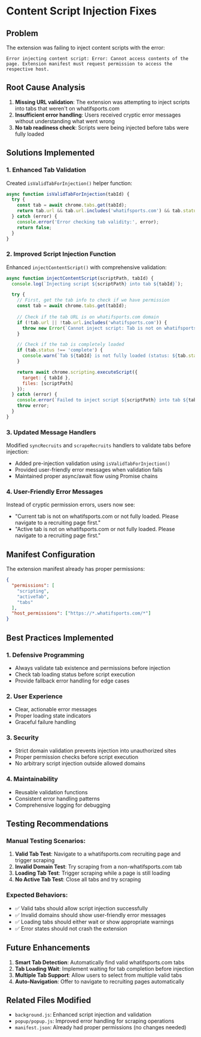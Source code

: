 # Content Script Injection Fixes

## Problem
The extension was failing to inject content scripts with the error:
```
Error injecting content script: Error: Cannot access contents of the page. Extension manifest must request permission to access the respective host.
```

## Root Cause Analysis
1. **Missing URL validation**: The extension was attempting to inject scripts into tabs that weren't on whatifsports.com
2. **Insufficient error handling**: Users received cryptic error messages without understanding what went wrong
3. **No tab readiness check**: Scripts were being injected before tabs were fully loaded

## Solutions Implemented

### 1. Enhanced Tab Validation
Created `isValidTabForInjection()` helper function:
```javascript
async function isValidTabForInjection(tabId) {
  try {
    const tab = await chrome.tabs.get(tabId);
    return tab.url && tab.url.includes('whatifsports.com') && tab.status === 'complete';
  } catch (error) {
    console.error('Error checking tab validity:', error);
    return false;
  }
}
```

### 2. Improved Script Injection Function
Enhanced `injectContentScript()` with comprehensive validation:
```javascript
async function injectContentScript(scriptPath, tabId) {
  console.log(`Injecting script ${scriptPath} into tab ${tabId}`);

  try {
    // First, get the tab info to check if we have permission
    const tab = await chrome.tabs.get(tabId);
    
    // Check if the tab URL is on whatifsports.com domain
    if (!tab.url || !tab.url.includes('whatifsports.com')) {
      throw new Error(`Cannot inject script: Tab is not on whatifsports.com domain. Current URL: ${tab.url}`);
    }

    // Check if the tab is completely loaded
    if (tab.status !== 'complete') {
      console.warn(`Tab ${tabId} is not fully loaded (status: ${tab.status}), attempting injection anyway`);
    }

    return await chrome.scripting.executeScript({
      target: { tabId },
      files: [scriptPath]
    });
  } catch (error) {
    console.error(`Failed to inject script ${scriptPath} into tab ${tabId}:`, error);
    throw error;
  }
}
```

### 3. Updated Message Handlers
Modified `syncRecruits` and `scrapeRecruits` handlers to validate tabs before injection:

- Added pre-injection validation using `isValidTabForInjection()`
- Provided user-friendly error messages when validation fails
- Maintained proper async/await flow using Promise chains

### 4. User-Friendly Error Messages
Instead of cryptic permission errors, users now see:
- "Current tab is not on whatifsports.com or not fully loaded. Please navigate to a recruiting page first."
- "Active tab is not on whatifsports.com or not fully loaded. Please navigate to a recruiting page first."

## Manifest Configuration
The extension manifest already has proper permissions:
```json
{
  "permissions": [
    "scripting",
    "activeTab",
    "tabs"
  ],
  "host_permissions": ["https://*.whatifsports.com/*"]
}
```

## Best Practices Implemented

### 1. **Defensive Programming**
- Always validate tab existence and permissions before injection
- Check tab loading status before script execution
- Provide fallback error handling for edge cases

### 2. **User Experience**
- Clear, actionable error messages
- Proper loading state indicators
- Graceful failure handling

### 3. **Security**
- Strict domain validation prevents injection into unauthorized sites
- Proper permission checks before script execution
- No arbitrary script injection outside allowed domains

### 4. **Maintainability**
- Reusable validation functions
- Consistent error handling patterns
- Comprehensive logging for debugging

## Testing Recommendations

### Manual Testing Scenarios:
1. **Valid Tab Test**: Navigate to a whatifsports.com recruiting page and trigger scraping
2. **Invalid Domain Test**: Try scraping from a non-whatifsports.com tab
3. **Loading Tab Test**: Trigger scraping while a page is still loading
4. **No Active Tab Test**: Close all tabs and try scraping

### Expected Behaviors:
- ✅ Valid tabs should allow script injection successfully
- ✅ Invalid domains should show user-friendly error messages
- ✅ Loading tabs should either wait or show appropriate warnings
- ✅ Error states should not crash the extension

## Future Enhancements
1. **Smart Tab Detection**: Automatically find valid whatifsports.com tabs
2. **Tab Loading Wait**: Implement waiting for tab completion before injection
3. **Multiple Tab Support**: Allow users to select from multiple valid tabs
4. **Auto-Navigation**: Offer to navigate to recruiting pages automatically

## Related Files Modified
- `background.js`: Enhanced script injection and validation
- `popup/popup.js`: Improved error handling for scraping operations
- `manifest.json`: Already had proper permissions (no changes needed)
